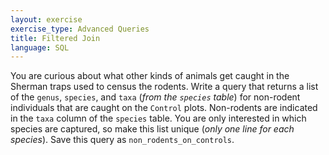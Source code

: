 ```yaml
---
layout: exercise
exercise_type: Advanced Queries
title: Filtered Join
language: SQL
---
```


You are curious about what other kinds of animals get caught in the Sherman
traps used to census the rodents. Write a query that returns a list of the
`genus`, `species`, and `taxa` (*from the `species` table*) for non-rodent
individuals that are caught on the `Control` plots. Non-rodents are indicated in
the `taxa` column of the `species` table. You are only interested in which
species are captured, so make this list unique (*only one line for each
species*). Save this query as `non_rodents_on_controls`.
